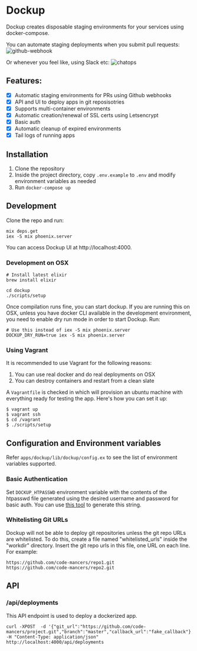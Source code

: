 # Dockup

Dockup creates disposable staging environments for your services using docker-compose.

You can automate staging deployments when you submit pull requests:
![github-webhook](https://s3-ap-southeast-1.amazonaws.com/uploads-ap.hipchat.com/39906/538857/k7WU2wiVbLzQMu6/upload.png "Github Webhook")

Or whenever you feel like, using Slack etc:
![chatops](https://s3-ap-southeast-1.amazonaws.com/uploads-ap.hipchat.com/39906/538857/YFBfOlZATG5ESNx/upload_censored.jpg "Chatops")

## Features:

- [x] Automatic staging environments for PRs using Github webhooks
- [x] API and UI to deploy apps in git reposisotries
- [x] Supports multi-container environments
- [x] Automatic creation/renewal of SSL certs using Letsencrypt
- [x] Basic auth
- [x] Automatic cleanup of expired environments
- [x] Tail logs of running apps

## Installation

1. Clone the repository
2. Inside the project directory, copy `.env.example` to `.env` and modify environment variables as needed
3. Run `docker-compose up`

## Development

Clone the repo and run:

    mix deps.get
    iex -S mix phoenix.server

You can access Dockup UI at http://localhost:4000.

### Development on OSX

    # Install latest elixir
    brew install elixir

    cd dockup
    ./scripts/setup


Once compilation runs fine, you can start dockup.
If you are running this on OSX, unless you have docker CLI available in the
development environment, you need to enable dry run mode in order to start
Dockup. Run:

    # Use this instead of iex -S mix phoenix.server
    DOCKUP_DRY_RUN=true iex -S mix phoenix.server


### Using Vagrant

It is recommended to use Vagrant for the following reasons:

1. You can use real docker and do real deployments on OSX
2. You can destroy containers and restart from a clean slate

A `Vagrantfile` is checked in which will provision an ubuntu machine with
everything ready for testing the app. Here's how you can set it up:

```
$ vagrant up
$ vagrant ssh
$ cd /vagrant
$ ./scripts/setup
```

## Configuration and Environment variables

Refer `apps/dockup/lib/dockup/config.ex` to see the list of environment variables
supported.

### Basic Authentication

Set `DOCKUP_HTPASSWD` environment variable with the contents of the htpasswd file
generated using the desired username and password for basic auth. You can use
[this tool](http://www.htaccesstools.com/htpasswd-generator/) to generate this
string.


### Whitelisting Git URLs

Dockup will not be able to deploy git repositories unless the git repo URLs
are whitelisted. To do this, create a file named "whitelisted_urls" inside
the "workdir" directory. Insert the git repo urls in this file, one URL on each
line. For example:

```
https://github.com/code-mancers/repo1.git
https://github.com/code-mancers/repo2.git
```

## API

### /api/deployments

This API endpoint is used to deploy a dockerized app.

```
curl -XPOST  -d '{"git_url":"https://github.com/code-mancers/project.git","branch":"master","callback_url":"fake_callback"}' -H "Content-Type: application/json" http://localhost:4000/api/deployments
```
